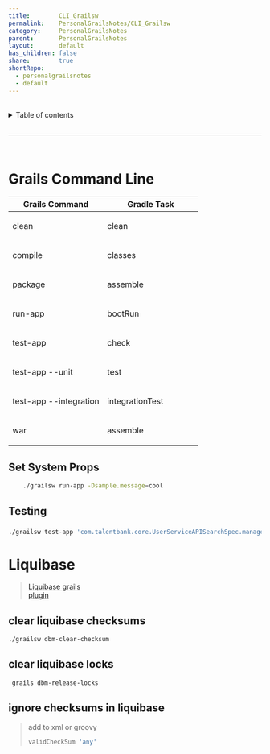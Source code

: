 ```yaml
---  
title:        CLI_Grailsw  
permalink:    PersonalGrailsNotes/CLI_Grailsw  
category:     PersonalGrailsNotes  
parent:       PersonalGrailsNotes  
layout:       default  
has_children: false  
share:        true  
shortRepo:  
  - personalgrailsnotes  
  - default  
---  
```

  
  
<br/>  
  
<details markdown="block">  
<summary>  
Table of contents  
</summary>  
{: .text-delta }  
1. TOC  
{:toc}  
</details>  
  
<br/>  
  
***  
  
<br/>  
 
# Grails Command Line  
  
<table class="tableblock frame-all grid-all stretch">  
<colgroup>  
<col style="width: 50%;">  
<col style="width: 50%;">  
</colgroup>  
<thead>  
<tr>  
<th class="tableblock halign-left valign-top"><strong>Grails Command</strong></th>  
<th class="tableblock halign-left valign-top"><strong>Gradle Task</strong></th>  
</tr>  
</thead>  
<tbody>  
<tr>  
<td class="tableblock halign-left valign-top"><p class="tableblock">clean</p></td>  
<td class="tableblock halign-left valign-top"><p class="tableblock">clean</p></td>  
</tr>  
<tr>  
<td class="tableblock halign-left valign-top"><p class="tableblock">compile</p></td>  
<td class="tableblock halign-left valign-top"><p class="tableblock">classes</p></td>  
</tr>  
<tr>  
<td class="tableblock halign-left valign-top"><p class="tableblock">package</p></td>  
<td class="tableblock halign-left valign-top"><p class="tableblock">assemble</p></td>  
</tr>  
<tr>  
<td class="tableblock halign-left valign-top"><p class="tableblock">run-app</p></td>  
<td class="tableblock halign-left valign-top"><p class="tableblock">bootRun</p></td>  
</tr>  
<tr>  
<td class="tableblock halign-left valign-top"><p class="tableblock">test-app</p></td>  
<td class="tableblock halign-left valign-top"><p class="tableblock">check</p></td>  
</tr>  
<tr>  
<td class="tableblock halign-left valign-top"><p class="tableblock">test-app --unit</p></td>  
<td class="tableblock halign-left valign-top"><p class="tableblock">test</p></td>  
</tr>  
<tr>  
<td class="tableblock halign-left valign-top"><p class="tableblock">test-app --integration</p></td>  
<td class="tableblock halign-left valign-top"><p class="tableblock">integrationTest</p></td>  
</tr>  
<tr>  
<td class="tableblock halign-left valign-top"><p class="tableblock">war</p></td>  
<td class="tableblock halign-left valign-top"><p class="tableblock">assemble</p></td>  
</tr>  
</tbody>  
</table>  
  
## Set System Props  
  
``` bash  
    ./grailsw run-app -Dsample.message=cool  
```  
  
## Testing  
  
###        
  
``` bash  
./grailsw test-app 'com.talentbank.core.UserServiceAPISearchSpec.manager_query*' -unit  
```  
  
# Liquibase  
  
> [Liquibase grails  
> plugin](//grails-plugins.github.io/grails-database-migration/3.0.x/index.html)  
  
## clear liquibase checksums  
  
``` bash  
./grailsw dbm-clear-checksum  
```  
  
## clear liquibase locks  
  
``` bash  
 grails dbm-release-locks  
```  
  
## ignore checksums in liquibase  
  
> add to xml or groovy  
>  
> ``` groovy  
> validCheckSum 'any'  
> ```